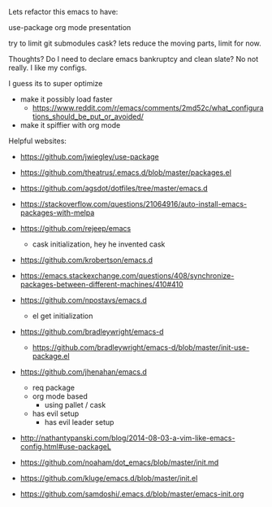 Lets refactor this emacs to have:

use-package
org mode presentation


try to limit git submodules
cask? lets reduce the moving parts, limit for now.

Thoughts?  Do I need to declare emacs bankruptcy and clean slate?  No not really. I like my configs.

I guess its to super optimize  

  - make it possibly load faster  
    - https://www.reddit.com/r/emacs/comments/2md52c/what_configurations_should_be_put_or_avoided/  
  - make it spiffier with org mode  

Helpful websites:

  - https://github.com/jwiegley/use-package

  - https://github.com/theatrus/.emacs.d/blob/master/packages.el

  - https://github.com/agsdot/dotfiles/tree/master/emacs.d

  - https://stackoverflow.com/questions/21064916/auto-install-emacs-packages-with-melpa

  - https://github.com/rejeep/emacs
    - cask initialization, hey he invented cask

  - https://github.com/krobertson/emacs.d

  - https://emacs.stackexchange.com/questions/408/synchronize-packages-between-different-machines/410#410

  - https://github.com/npostavs/emacs.d
    - el get initialization

  - https://github.com/bradleywright/emacs-d
    - https://github.com/bradleywright/emacs-d/blob/master/init-use-package.el

  - https://github.com/jhenahan/emacs.d
    - req package
    - org mode based
      - using pallet / cask
    - has evil setup
      - has evil leader setup

  - http://nathantypanski.com/blog/2014-08-03-a-vim-like-emacs-config.html#use-packageL

  - https://github.com/noaham/dot_emacs/blob/master/init.md

  - https://github.com/kluge/emacs.d/blob/master/init.el

  - https://github.com/samdoshi/.emacs.d/blob/master/emacs-init.org